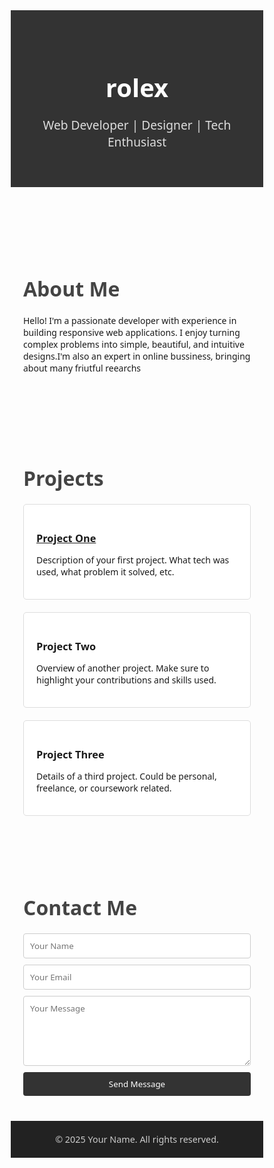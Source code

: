 <!DOCTYPE html>
<html lang="en">
<head>
  <meta charset="UTF-8" />
  <meta name="viewport" content="width=device-width, initial-scale=1.0"/>
  <title>My Portfolio</title>
  <style>
    * {
      margin: 0;
      padding: 0;
      box-sizing: border-box;
      font-family: 'Segoe UI', sans-serif;
    }

    body {
      background-color: #f4f4f4;
      color: #333;
      line-height: 1.6;
    }

    header {
      background-color: #333;
      color: #fff;
      padding: 40px 20px;
      text-align: center;
    }

    header h1 {
      font-size: 2.5rem;
      margin-bottom: 10px;
    }

    header p {
      font-size: 1.2rem;
      color: #ddd;
    }

    section {
      padding: 40px 20px;
      max-width: 1000px;
      margin: auto;
    }

    h2 {
      font-size: 2rem;
      margin-bottom: 20px;
      color: #444;
    }

    .about p {
      max-width: 700px;
      margin-bottom: 20px;
    }

    .projects {
      display: grid;
      grid-template-columns: repeat(auto-fit, minmax(250px, 1fr));
      gap: 20px;
    }

    .project {
      background-color: #fff;
      border: 1px solid #ddd;
      padding: 20px;
      border-radius: 5px;
      transition: box-shadow 0.3s ease;
    }

    .project:hover {
      box-shadow: 0 0 10px rgba(0,0,0,0.1);
    }

    .contact form {
      display: flex;
      flex-direction: column;
      gap: 10px;
      max-width: 500px;
    }

    .contact input,
    .contact textarea {
      padding: 10px;
      border: 1px solid #ccc;
      border-radius: 4px;
    }

    .contact button {
      padding: 10px;
      background-color: #333;
      color: white;
      border: none;
      cursor: pointer;
      border-radius: 4px;
    }

    .contact button:hover {
      background-color: #555;
    }

    footer {
      background-color: #222;
      color: #ccc;
      text-align: center;
      padding: 20px;
      font-size: 0.9rem;
    }
  </style>
</head>
<body>

  <header>
    <h1>rolex</h1>
    <p>Web Developer | Designer | Tech Enthusiast</p>
  </header>

  <section class="about">
    <h2>About Me</h2>
    <p>
      Hello! I'm a passionate developer with experience in building responsive web applications.
  I enjoy turning complex problems into simple, beautiful, and intuitive designs.I'm also an expert in online bussiness, bringing about many friutful reearchs
    </p>
  </section>

  <section>
    <h2>Projects</h2>
    <div class="projects">
      <div class="project">
        <h3><a href="https://routla.github.io/First/">Project One</a></h3>
        <p>Description of your first project. What tech was used, what problem it solved, etc.</p>
      </div>
      <div class="project">
        <h3>Project Two</h3>
        <p>Overview of another project. Make sure to highlight your contributions and skills used.</p>
      </div>
      <div class="project">
        <h3>Project Three</h3>
        <p>Details of a third project. Could be personal, freelance, or coursework related.</p>
      </div>
    </div>
  </section>

  <section class="contact">
    <h2>Contact Me</h2>
    <form>
      <input type="text" placeholder="Your Name" required />
      <input type="email" placeholder="Your Email" required />
      <textarea rows="5" placeholder="Your Message" required></textarea>
      <button type="submit">Send Message</button>
    </form>
  </section>

  <footer>
    &copy; 2025 Your Name. All rights reserved.
  </footer>

</body>
</html>
